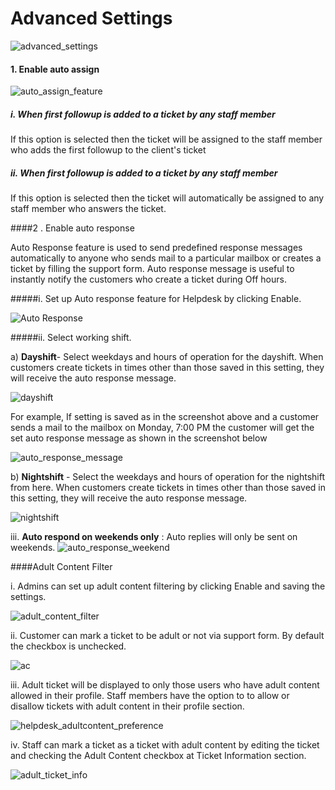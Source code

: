 # Advanced Settings
![advanced_settings](https://cloud.githubusercontent.com/assets/8191145/7652745/354fa940-fb2d-11e4-8f71-637d56d8d975.png)

#### 1. Enable auto assign

![auto_assign_feature](https://cloud.githubusercontent.com/assets/8191145/6750093/e7fb5ba8-cf1c-11e4-82f0-fbc42cf01115.png)

##### i. When first followup is added to a ticket by any staff member

If this option is selected then the ticket will be assigned to the staff member who adds the first followup to the client's ticket

##### ii. When first followup is added to a ticket by any staff member

If this option is selected then the ticket will automatically be assigned to any staff member who answers the ticket.



####2 . Enable auto response

Auto Response feature is used to send predefined response messages automatically to anyone who sends mail to a particular mailbox or creates a ticket by filling the support form. Auto response message is useful to instantly notify the customers who create a ticket during Off hours.

#####i. Set up Auto response feature for Helpdesk by clicking Enable.

![Auto Response](http://git.rtcamp.com/uploads/rtbiz/rtbiz-helpdesk/98282b6aef/Auto_Response.png)

#####ii. Select working shift.

 a) **Dayshift**- Select weekdays and hours of operation for the dayshift. When customers create tickets in times other than those saved in this setting, they will receive the auto response message.

![dayshift](http://git.rtcamp.com/uploads/rtbiz/rtbiz-helpdesk/59b8decd0d/dayshift.png)

For example, If setting is saved as in the screenshot above and  a customer sends a mail to the mailbox on Monday, 7:00 PM the customer will get the set auto response message as shown in the screenshot below

![auto_response_message](http://git.rtcamp.com/uploads/rtbiz/rtbiz-helpdesk/5edfcedddd/auto_response_message.png)

b) **Nightshift** - Select the weekdays and hours of operation for the nightshift from here. When customers create tickets in times other than those saved in this setting, they will receive the auto response message.

![nightshift](http://git.rtcamp.com/uploads/rtbiz/rtbiz-helpdesk/f1da898317/nightshift.png)

iii. **Auto respond on weekends only** : Auto replies will only be sent on weekends.
![auto_response_weekend](http://git.rtcamp.com/uploads/rtbiz/rtbiz-helpdesk/50cb7274ae/auto_response_weekend.png)

####Adult Content Filter

i. Admins can set up adult content filtering by clicking Enable and saving the settings.

![adult_content_filter](http://git.rtcamp.com/uploads/rtbiz/rtbiz-helpdesk/60275e495d/adult_content_filter.png)

ii. Customer can mark a ticket to be adult or not via  support form. By default the checkbox is unchecked.

![ac](http://git.rtcamp.com/uploads/rtbiz/rtbiz-helpdesk/78523d4141/ac.png)

iii. Adult ticket will be displayed to only those users who have adult content allowed in their profile.
Staff members have the option to to allow or disallow tickets with adult content in their profile section.

![helpdesk_adultcontent_preference](http://git.rtcamp.com/uploads/rtbiz/rtbiz-helpdesk/f7deaddd04/helpdesk_adultcontent_preference.png)

iv. Staff can mark a ticket as a ticket with adult content by editing the ticket and checking the Adult Content checkbox at Ticket Information section.

![adult_ticket_info](http://git.rtcamp.com/uploads/rtbiz/rtbiz-helpdesk/df608d4443/adult_ticket_info.png)
